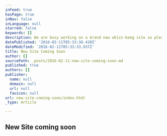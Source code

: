 ```yaml
---
inFeed: true
hasPage: true
inNav: false
inLanguage: null
starred: false
keywords: []
description: We are busy working on a brand new whizz-bang site so please come back soon
datePublished: '2016-02-11T05:33:38.420Z'
dateModified: '2016-02-11T05:33:33.937Z'
title: New Site Coming Soon
author: []
sourcePath: _posts/2016-02-11-new-site-coming-soon.md
published: true
authors: []
publisher:
  name: null
  domain: null
  url: null
  favicon: null
url: new-site-coming-soon/index.html
_type: Article

---
```

## New Site coming soon